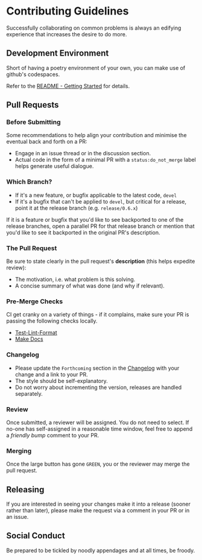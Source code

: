 # Contributing Guidelines

Successfully collaborating on common problems is always an edifying experience that increases the desire to do more. 

## Development Environment

Short of having a poetry environment of your own, you can make use of github's codespaces.

Refer to the [README - Getting Started](../../README.md#geting-started) for details.

## Pull Requests

### Before Submitting

Some recommendations to help align your contribution and minimise the eventual back and forth on a PR:

* Engage in an issue thread or in the discussion section.
* Actual code in the form of a minimal PR with a `status:do_not_merge` label helps generate useful dialogue.

### Which Branch?

* If it's a new feature, or bugfix applicable to the latest code, `devel`
* If it's a bugfix that can't be applied to `devel`, but critical for a release, point it at the release branch (e.g. `release/0.6.x`)

If it is a feature or bugfix that you'd like to see backported to one of the release branches, open a parallel PR for that release branch or mention that you'd like to see it backported in the original PR's description.

### The Pull Request

Be sure to state clearly in the pull request's **description** (this helps expedite review):

* The motivation, i.e. what problem is this solving.
* A concise summary of what was done (and why if relevant).

### Pre-Merge Checks

CI get cranky on a variety of things - if it complains, make sure your PR is passing the following checks
locally.

* [Test-Lint-Format](DEVELOPING.md#test-format-lint)
* [Make Docs](./DEVELOPING#documentation)

### Changelog

* Please update the `Forthcoming` section in the [Changelog](Changelog.rst) with your change and a link to your PR.
* The style should be self-explanatory.
* Do not worry about incrementing the version, releases are handled separately.

### Review

Once submitted, a reviewer will be assigned. You do not need to select. If no-one has self-assigned in a reasonable time window, feel free to append a *friendly bump* comment to your PR.

### Merging

Once the large button has gone `GREEN`, you or the reviewer may merge the pull request.

## Releasing

If you are interested in seeing your changes make it into a release (sooner rather than later), please make the request via a comment in your PR or in an issue.

## Social Conduct

Be prepared to be tickled by noodly appendages and at all times, be froody.
